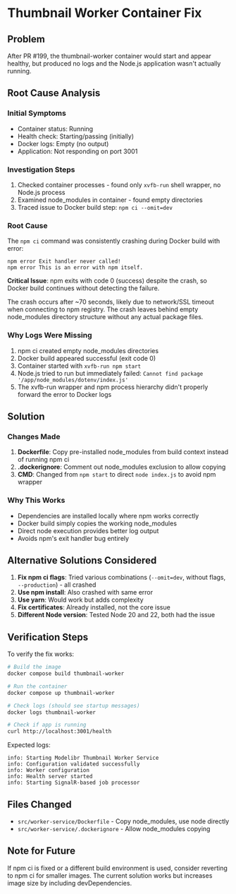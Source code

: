 # Thumbnail Worker Container Fix

## Problem
After PR #199, the thumbnail-worker container would start and appear healthy, but produced no logs and the Node.js application wasn't actually running.

## Root Cause Analysis

### Initial Symptoms
- Container status: Running
- Health check: Starting/passing (initially)
- Docker logs: Empty (no output)
- Application: Not responding on port 3001

### Investigation Steps
1. Checked container processes - found only `xvfb-run` shell wrapper, no Node.js process
2. Examined node_modules in container - found empty directories
3. Traced issue to Docker build step: `npm ci --omit=dev`

### Root Cause
The `npm ci` command was consistently crashing during Docker build with error:
```
npm error Exit handler never called!
npm error This is an error with npm itself.
```

**Critical Issue**: npm exits with code 0 (success) despite the crash, so Docker build continues without detecting the failure.

The crash occurs after ~70 seconds, likely due to network/SSL timeout when connecting to npm registry. The crash leaves behind empty node_modules directory structure without any actual package files.

### Why Logs Were Missing
1. npm ci created empty node_modules directories
2. Docker build appeared successful (exit code 0)
3. Container started with `xvfb-run npm start`
4. Node.js tried to run but immediately failed: `Cannot find package '/app/node_modules/dotenv/index.js'`
5. The xvfb-run wrapper and npm process hierarchy didn't properly forward the error to Docker logs

## Solution

### Changes Made
1. **Dockerfile**: Copy pre-installed node_modules from build context instead of running npm ci
2. **.dockerignore**: Comment out node_modules exclusion to allow copying
3. **CMD**: Changed from `npm start` to direct `node index.js` to avoid npm wrapper

### Why This Works
- Dependencies are installed locally where npm works correctly
- Docker build simply copies the working node_modules
- Direct node execution provides better log output
- Avoids npm's exit handler bug entirely

## Alternative Solutions Considered

1. **Fix npm ci flags**: Tried various combinations (`--omit=dev`, without flags, `--production`) - all crashed
2. **Use npm install**: Also crashed with same error
3. **Use yarn**: Would work but adds complexity
4. **Fix certificates**: Already installed, not the core issue
5. **Different Node version**: Tested Node 20 and 22, both had the issue

## Verification Steps

To verify the fix works:
```bash
# Build the image
docker compose build thumbnail-worker

# Run the container
docker compose up thumbnail-worker

# Check logs (should see startup messages)
docker logs thumbnail-worker

# Check if app is running
curl http://localhost:3001/health
```

Expected logs:
```
info: Starting Modelibr Thumbnail Worker Service
info: Configuration validated successfully
info: Worker configuration
info: Health server started
info: Starting SignalR-based job processor
```

## Files Changed
- `src/worker-service/Dockerfile` - Copy node_modules, use node directly
- `src/worker-service/.dockerignore` - Allow node_modules copying

## Note for Future
If npm ci is fixed or a different build environment is used, consider reverting to npm ci for smaller images. The current solution works but increases image size by including devDependencies.
